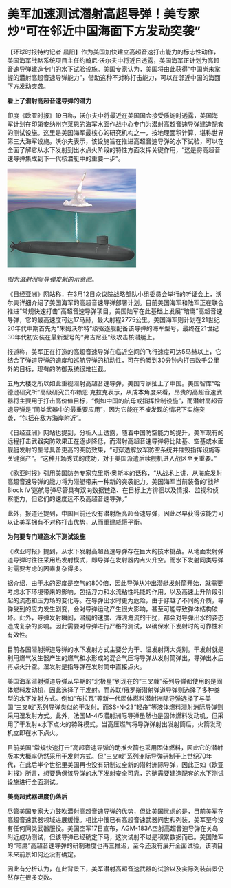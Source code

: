 # 美军加速测试潜射高超导弹！美专家炒“可在邻近中国海面下方发动突袭”

【环球时报特约记者
晨阳】作为美国加快建立高超音速打击能力的标志性动作，美国海军战略系统项目主任约翰尼·沃尔夫中将近日透露，美国海军正计划为高超音速导弹建造专门的水下试验设施。美国专家认为，美国将由此获得“中国尚未掌握的潜射高超音速导弹能力”，借助这种不对称打击能力，可以在邻近中国的海面下方发动突袭。

**看上了潜射高超音速导弹的潜力**

印度《欧亚时报》19日称，沃尔夫中将最近在美国国会接受质询时透露，美国海军计划在印第安纳州克莱恩的海军水面作战中心专门为潜射高超音速导弹建造配套的测试设施。这里是美国海军最核心的研究机构之一，按地理面积计算，堪称世界第三大海军设施。沃尔夫表示，该设施旨在推进高超音速导弹的水下试验，可以在全面了解它从水下发射到出水点火阶段的特性方面发挥关键作用，“这是将高超音速导弹集成到下一代核潜艇中的重要一步”。

![9d8bf1ba2a0a0d252d1c8514f5c1f5c2.jpg](https://raw.githubusercontent.com/qqhsx/qqnews_image/main/2024/03/21/美军加速测试潜射高超导弹！美专家炒“可在邻近中国海面下方发动突袭”/9d8bf1ba2a0a0d252d1c8514f5c1f5c2.jpg)

 _图为潜射洲际导弹发射的示意图。_

《日经亚洲》网站称，在3月12日众议院战略部队小组委员会举行的听证会上，沃尔夫详细介绍了美国海军的高超音速导弹部署计划。目前美国海军和陆军正在联合推进“常规快速打击”高超音速导弹项目，美国陆军在此基础上发展“暗鹰”高超音速导弹，它的最高速度可达17马赫，最大射程2775公里。美国海军则计划在21世纪20年代中期首先为“朱姆沃尔特”级驱逐舰配备该导弹的海军型号，最终在21世纪30年代初安装在最新型号的“弗吉尼亚”级攻击核潜艇上。

报道称，美军正在打造的高超音速导弹在临近空间的飞行速度可达5马赫以上，它结合了弹道导弹的速度和巡航导弹的机动性，可在约15到30分钟内打击数千公里外的目标，现有的防御系统很难拦截。

五角大楼之所以如此重视潜射高超音速导弹，美国专家扯上了中国。美国智库“哈德逊研究所”高级研究员布赖恩·克拉克表示，从成本角度来看，昂贵的高超音速武器将主要用于打击高价值目标，“例如中国的航母或指挥控制设施”，而潜射高超音速导弹是“同类武器中的最重要应用”，因为它能在不被发现的情况下实施突袭，“包括在敌方海岸附近”。

《日经亚洲》网站也提到，分析人士透露，随着中国防空能力的提升，美军现有的远程打击武器突防效果正在逐步降低，而潜射高超音速导弹将比陆基、空基或水面舰艇发射的型号具备更高的突防效果，“可穿透解放军防空系统并摧毁指挥设施等关键资产”。“这种开场秀式的成功，对于美国派遣后续舰机进入战区至关重要。”

《欧亚时报》引用美国防务专家克里斯·奥斯本的话称，“从战术上讲，从海底发射高超音速导弹的能力将为潜艇带来一种新的突袭能力。美国海军当前装备的‘战斧Block
IV’巡航导弹尽管具有双向数据链路、在目标上方徘徊以及情报、监视和侦察能力，但它们的速度远不及高超音速导弹。”

此外，报道还提到，中国目前还没有潜射版高超音速导弹，因此尽早获得该能力可以让美军拥有不对称打击优势，从而重建威慑平衡。

**为何要专门建造水下测试设施**

《欧亚时报》提到，从水下发射高超音速导弹存在巨大的技术挑战。从地面发射弹道导弹时往往采用热发射模式，即导弹在发射器内点火升空。而水下发射同类导弹时需要考虑的因素复杂得多。

据介绍，由于水的密度是空气的800倍，因此导弹从冲出潜艇发射筒开始，就需要考虑水下环境带来的影响，包括浮力和水流粘性耗能的作用，以及高速上升阶段引起的流态和压力场的变化等。在导弹出水时更为危险，由于穿越了不同的介质，导弹受到的应力发生剧变，会对导弹运动产生很大影响，甚至可能导致弹体结构破坏。此外，导弹发射瞬间，潜艇的速度、海浪海流的干扰，都会对导弹出水的姿态造成复杂的影响。因此需要对导弹进行严格的测试，以确保水下发射时的可靠性和有效性。

目前各国潜射弹道导弹的水下发射方式主要分为干、湿发射两大类别。干发射就是利用燃气发生器产生的燃气和水形成的混合气压将导弹从发射筒弹出，导弹出水后再点火升空。湿发射是指导弹在发射筒中直接点火。

美国海军潜射弹道导弹从早期的“北极星”到现在的“三叉戟”系列导弹都使用的是固体燃料发动机，因此选择了干发射。而苏联/俄罗斯潜射弹道导弹则选择了多种类型的水下发射方式。例如“布拉瓦”等新一代固体燃料潜射洲际导弹选择了与美国“三叉戟”系列导弹类似的干发射。而SS-N-23“轻舟”等液体燃料潜射洲际导弹则采用湿发射方式。此外，法国M-4/5潜射洲际导弹虽然也是固体燃料发动机，但采用了干发射+水下点火的特殊模式，当高压燃气将导弹弹射出发射筒后，火箭发动机立即在水下点火。

目前美国“常规快速打击”高超音速导弹的助推火箭也采用固体燃料，因此它的潜射版本大概率仍然采用干发射方式。但“三叉戟”系列洲际导弹研制于上世纪70年代，在此后半个世纪里美国再也没有研制过全新的潜射洲际导弹，因此正如《欧亚时报》所言，想要确保该导弹的水下发射安全可靠，的确需要建造配套的水下测试设施进行全面测试。

**美高超武器进度仍落后**

尽管美国专家大力鼓吹潜射高超音速导弹的优势，但让美国忧虑的是，目前美军在高超音速武器领域进展缓慢。相比中俄已有高超音速武器问世和列装，美军至今没有任何同类武器服役。美国空军17日宣布，AGM-183A空射高超音速导弹在关岛附近成功测试，但该导弹已经确定下马，这次试射不过是积累数据而已。美国陆军的“暗鹰”高超音速导弹的研制进度也再三推迟，至今还没有展开全面试验，该项目未来前景如何还没有确定。

因此有分析认为，在此背景下，美军潜射高超音速武器的试验以及实际列装前景仍然存在很多变数。

